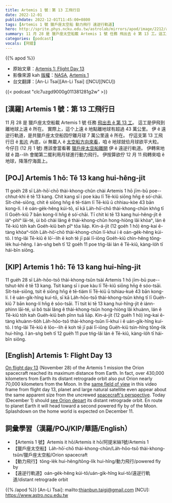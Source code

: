 ```yaml
---
title: Artemis 1 號：第 13 工飛行日
date: 2022-12-01
publishdate: 2022-12-01T11:45:00+0800
tags: [Artemis 1 號 獵戶座太空船 動力飛行 遠逆行軌道]
hero: http://sprite.phys.ncku.edu.tw/astrolab/mirrors/apod/image/2212/art001e000672-orig1024c.jpg
summary: 11 月 28 是 獵戶座太空船載 Artemis 1 號 任務 飛出去 ê 第 13 工。這工是伊飛到離地球上遠 ê 所在。
categories: [podcast]
vocals: [阿錕]
---
```


{{% apod %}}

- 原始文章：[Artemis 1: Flight Day 13](https://apod.nasa.gov/apod/ap221201.html)
- 影像來源 kah [版權][copyright]：[NASA](https://www.nasa.gov/), [Artemis 1](https://www.nasa.gov/artemis-1)
- 台文翻譯：[An-Li Tsai][An-Li Tsai] ([NCU][NCU])

{{< podcast "clc7uzgd9000g011381281g2w" >}}

## [漢羅] Artemis 1 號：第 13 工飛行日
11 月 28 是 獵戶座太空船載 Artemis 1 號 任務 [飛出去 ê 第 13 工][On flight day 13]。
這工是伊飛到離地球上遠 ê 所在。
實際上，這个上遠 ê 地點離地球有超過 43 萬公里。
伊 ê 遠逆行軌道，是共獵戶座太空船囥佇離月球 7 萬公里遠 ê 所在。
佇這支第 13 工飛行日 ê [影片][same field of view] 內底，ùi 無載人 ê [太空船方向來看][spacecraft's perspective]，咱 ê 地球就佮月球欲平大粒。
今仔日 (12 月 1 號) 應該會當看著 [獵戶座太空船離開][see Orion depart] 伊 ê 遠逆行軌道。
伊轉來地球 ê 路--lih 會閣第二擺利用月球進行動力飛行。
伊按算欲佇 12 月 11 飛轉來咱 ê 地球，降落佇海面上。

## [POJ] Artemis 1 hō: Tē 13 kang hui-hêng-ji̍t
11 goe̍h 28 sī La̍h-hō͘-chō thài-khong-chûn chài Artemis 1 hō jīm-bū poe--chhut-khì ê tē 13 kang.
Chit kang sī i poe kàu lī Tē-kiû siōng hn̄g ê só͘-chāi.
Si̍t-chè-siōng, chit ê siōng hn̄g ê tē-tiám lī Tē-kiû ū chhiau-kòe 43 bān kong-lí.
I ê oán-ge̍k-hêng kúi-tō, sī kā La̍h-hō͘-chō thài-khong-chûn khǹg tī lī Goe̍h-kiû 7 bān kong-lí hn̄g ê só͘-chāi.
Tī chit ki tē 13 kang hui-hêng-ji̍t ê iáⁿ-phìⁿ lāi-té, ùi bô chài lâng ê thài-khong-chûn hong-hiòng lâi khòaⁿ, lán ê Tē-kiû to̍h kah Goe̍h-kiû beh pîⁿ tōa lia̍p.
Kin-á-ji̍t (12 goe̍h 1 hō) èng-kai ē-tàng khòaⁿ-tio̍h La̍h-hō͘-chō thài-khong-chûn lī-khui i ê oán-ge̍k-hêng kúi-tō.
I tńg-lâi Tē-kiû ê lō͘--lih ē koh tē jī pái lī-iōng Goe̍h-kiû chìn-hêng tōng-le̍k hui-hêng.
I àn-sǹg beh tī 12 goe̍h 11 poe tńg-lâi lán ê Tē-kiû, kàng-lo̍h tī hái-bīn siōng.

## [KIP] Artemis 1 hō: Tē 13 kang hui-hîng-ji̍t
11 gue̍h 28 sī La̍h-hōo-tsō thài-khong-tsûn tsài Artemis 1 hō jīm-bū pue--tshut-khì ê tē 13 kang.
Tsit kang sī i pue kàu lī Tē-kiû siōng hn̄g ê sóo-tsāi.
Si̍t-tsè-siōng, tsit ê siōng hn̄g ê tē-tiám lī Tē-kiû ū tshiau-kuè 43 bān kong-lí.
I ê uán-gi̍k-hîng kuí-tō, sī kā La̍h-hōo-tsō thài-khong-tsûn khǹg tī lī Gue̍h-kiû 7 bān kong-lí hn̄g ê sóo-tsāi.
Tī tsit ki tē 13 kang hui-hîng-ji̍t ê iánn-phìnn lāi-té, uì bô tsài lâng ê thài-khong-tsûn hong-hiòng lâi khuànn, lán ê Tē-kiû to̍h kah Gue̍h-kiû beh pînn tuā lia̍p.
Kin-á-ji̍t (12 gue̍h 1 hō) ìng-kai ē-tàng khuànn-tio̍h La̍h-hōo-tsō thài-khong-tsûn lī-khui i ê uán-gi̍k-hîng kuí-tō.
I tńg-lâi Tē-kiû ê lōo--lih ē koh tē jī pái lī-iōng Gue̍h-kiû tsìn-hîng tōng-li̍k hui-hîng.
I àn-sǹg beh tī 12 gue̍h 11 pue tńg-lâi lán ê Tē-kiû, kàng-lo̍h tī hái-bīn siōng.

## [English] Artemis 1: Flight Day 13
[On flight day 13][On flight day 13] (November 28) of the Artemis 1 mission the Orion spacecraft reached its maximum distance from Earth.
In fact, over 430,000 kilometers from Earth its distant retrograde orbit also put Orion nearly 70,000 kilometers from the Moon.
In the [same field of view][same field of view] in this video frame from flight day 13, planet and large natural satellite even appear about the same apparent size from the uncrewed [spacecraft's perspective][spacecraft's perspective].
Today (December 1) should [see Orion depart][see Orion depart] its distant retrograde orbit.
En route to planet Earth it will head toward a second powered fly by of the Moon.
Splashdown on the home world is expected on December 11.
   
## 詞彙學習（漢羅/POJ/KIP/華語/English）
- 【Artemis 1 號】Artemis it hō/Artemis it hō/阿提米絲1號/Artemis 1
- 【獵戶座太空船】La̍h-hō͘-chō thài-khong-chûn/La̍h-hōo-tsō thài-khong-tsûn/獵戶座太空船/Orion spacecraft
- 【動力飛行】tōng-le̍k hui-hêng/tōng-li̍k hui-hîng/動力飛行/powered fly by
- 【遠逆行軌道】oán-ge̍k-hêng kúi-tō/uán-gi̍k-hîng kuí-tō/遠逆行軌道/distant retrograde orbit


{{% /apod %}}
[An-Li Tsai]: mailto:thianbun.taigi@gmail.com
[NCU]: https://www.astro.ncu.edu.tw

[copyright]: https://apod.nasa.gov/apod/fap/lib/about_apod.html#srapply
[License]: https://creativecommons.org/licenses/by/2.0/

[On flight day 13]:https://blogs.nasa.gov/artemis/2022/11/28/artemis-i-flight-day-13-orion-goes-the-max-distance/
[same field of view]:https://images.nasa.gov/details-art001m1013321641_1
[spacecraft's perspective]:https://www.nasa.gov/specials/trackartemis/
[see Orion depart]:https://www.nasa.gov/nasalive

